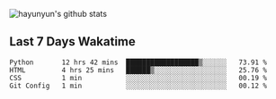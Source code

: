 
![hayunyun's github stats](https://github-readme-stats.vercel.app/api?username=hayunyun&show_icons=true)

## Last 7 Days Wakatime
<!--START_SECTION:waka-->
```text
Python       12 hrs 42 mins  ██████████████████▒░░░░░░   73.91 % 
HTML         4 hrs 25 mins   ██████▒░░░░░░░░░░░░░░░░░░   25.76 % 
CSS          1 min           ░░░░░░░░░░░░░░░░░░░░░░░░░   00.19 % 
Git Config   1 min           ░░░░░░░░░░░░░░░░░░░░░░░░░   00.12 % 
```
<!--END_SECTION:waka-->

      


<!--
**hayunyun/hayunyun** is a ✨ _special_ ✨ repository because its `README.md` (this file) appears on your GitHub profile.

Here are some ideas to get you started:

- 🔭 I’m currently working on ...
- 🌱 I’m currently learning ...
- 👯 I’m looking to collaborate on ...
- 🤔 I’m looking for help with ...
- 💬 Ask me about ...
- 📫 How to reach me: ...
- 😄 Pronouns: ...
- ⚡ Fun fact: ...
-->
